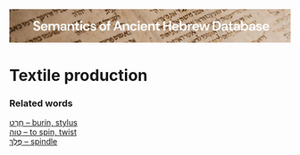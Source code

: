 <html><body><img id="banner" src="../../images/banners/banner.png" alt="banner" /></body></html>

# **Textile production**


### Related words
[חֶרֶט – burin, stylus](../words/cheret.md)<br>[טוה – to spin, twist](../words/t-w-h.md)<br>[פֶּלֶךְ – spindle](../words/pelek.md)<br>